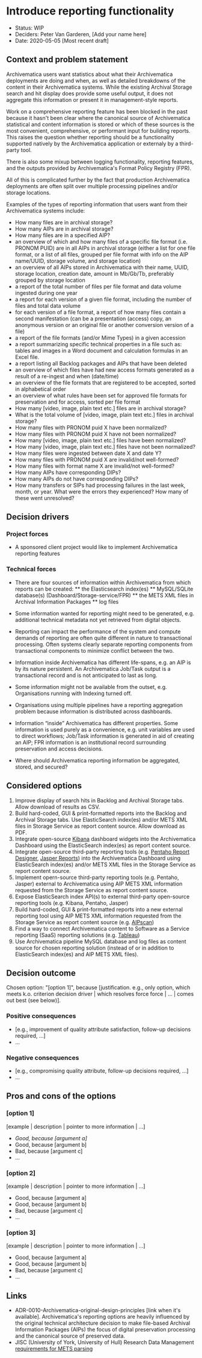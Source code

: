 # Introduce reporting functionality

* Status: WIP
* Deciders: Peter Van Garderen, [Add your name here]
* Date: 2020-05-05 [Most recent draft]

## Context and problem statement
Archivematica users want statistics about what their Archivematica deployments are doing and when, as well as detailed breakdowns of the content in their Archivematica systems. While the existing Archival Storage search and hit display does provide some useful output, it does not aggregate this information or present it in management-style reports.

Work on a comprehensive reporting feature has been blocked in the past because it hasn't been clear where the canonical source of Archivematica statistical and content information is stored or which of these sources is the most convenient, comprehensive, or performant input for building reports. This raises the question whether reporting should be a functionality supported natively by the Archivematica application or externaly by a third-party tool. 

There is also some mixup between logging functionality, reporting features, and the outputs provided by Archivematica's Format Policy Registry (FPR). 

All of this is complicated further by the fact that production Archivematica deployments are often split over multiple processing pipelines and/or storage locations.

Examples of the types of reporting information that users want from their Archivematica systems include:
* How many files are in archival storage?
* How many AIPs are in archival storage?
* How many files are in a specified AIP?
* an overview of which and how many files of a specific file format (i.e. PRONOM PUID) are in all AIPs in archival storage (either a list for one file format, or a list of all files, grouped per file format with info on the AIP name/UUID, storage volume, and storage location) 
* an overview of all AIPs stored in Archivematica with their name, UUID, storage location, creation date, amount in Mb/Gb/Tb, preferably grouped by storage location
* a report of the total number of files per file format and data volume ingested during one year
* a report for each version of a given file format, including the number of files and total data volume
* for each version of a file format, a report of how many files contain a second manifestation (can be a presentation (access) copy, an anonymous version or an original file or another conversion version of a file)
* a report of the file formats (and/or Mime Types) in a given accession 
* a report summarizing specific technical properties in a file such as: tables and images in a Word document and calculation formulas in an Excel file.
* a report listing all Backlog packages and AIPs that have been deleted
* an overview of which files have had new access formats generated as a result of a re-ingest and when (date/time)
* an overview of the file formats that are registered to be accepted, sorted in alphabetical order
* an overview of what rules have been set for approved file formats for preservation and for access, sorted per file format
* How many [video, image, plain text etc.] files are in archival storage?	
* What is the total volume of [video, image, plain text etc.] files in archival storage?
* How many files with PRONOM puid X have been normalized?	
* How many files with PRONOM puid X have not been normalized?	
* How many [video, image, plain text etc.] files have been normalized?
* How many [video, image, plain text etc.] files have not been normalized?	
* How many files were ingested between date X and date Y?	
* How many files with PRONOM puid X are invalid/not well-formed?
* How many files with format name X are invalid/not well-formed?
* How many AIPs have corresponding DIPs?
* How many AIPs do not have corresponding DIPs?
* How many transfers or SIPs had processing failures in the last week, month, or year. What were the errors they experienced? How many of these went unresolved?


## Decision drivers

### Project forces
* A sponsored client project would like to implement Archivematica reporting features
### Technical forces
* There are four sources of information within Archivematica from which reports can be created: 
** the Elasticsearch index(es)
** MySQL/SQLite database(s) (Dashboard/Storage-service/FPR)
** the METS XML files in Archival Information Packages 
** log files

* Some information wanted for reporting might need to be generated, e.g. additional technical metadata not yet retrieved from digital objects. 
* Reporting can impact the performance of the system and compute demands of reporting are often quite different in nature to transactional processing. Often systems clearly separate reporting components from transactional components to minimize conflict between the two.
* Information inside Archivematica has different life-spans, e.g. an AIP is by its nature persistent. An Archivematica Job/Task output is a transactional record and is not anticipated to last as long. 
* Some information might not be available from the outset, e.g. Organisations running with Indexing turned off.
* Organisations using multiple pipelines have a reporting aggregation problem because information is distributed across dashboards. 
* Information “inside” Archivematica has different properties. Some information is used purely as a convenience, e.g. unit variables are used to direct workflows; Job/Task information is generated in aid of creating an AIP; FPR information is an institutional record surrounding preservation and access decisions.
* Where should Archivematica reporting information be aggregated, stored, and secured?


## Considered options

1. Improve display of search hits in Backlog and Archival Storage tabs. Allow download of results as CSV.
2. Build hard-coded, GUI & print-formatted reports into the Backlog and Archival Storage tabs. Use ElasticSearch index(es) and/or METS XML files in Storage Service as report content source. Allow download as PDF.
3. Integrate open-source [Kibana](https://www.elastic.co/kibana) dashboard widgets into the Archivematica Dashboard using the ElasticSearch index(es) as report content source.
4. Integrate open-source third-party reporting tools (e.g. [Pentaho Report Designer](https://help.pentaho.com/Documentation/8.0/Products/Report_Designer), [Jasper Reports](https://community.jaspersoft.com/project/jasperreports-library)) into the Archivematica Dashboard using ElasticSearch index(es) and/or METS XML files in the Storage Service as report content source.
5. Implement opern-source third-party reporting tools (e.g. Pentaho, Jasper) external to Archivematica using AIP METS XML information requested from the Storage Service as report content source.
6. Expose ElasticSearch index API(s) to external third-party open-source reporting tools (e.g. Kibana, Pentaho, Jasper)
7. Build hard-coded, GUI & print-formatted reports into a new external reporting tool using AIP METS XML information requested from the Storage Service as report content source (e.g. [AIPscan](https://github.com/peterVG/AIPscan))
8. Find a way to connect Archivematica content to Software as a Service reporting (SaaS) reporting solutions (e.g. [Tableau](https://www.tableau.com/))
9. Use Archivematica pipeline MySQL database and log files as content source for chosen reporting solution (instead of or in addition to ElasticSearch index(es) and AIP METS XML files).


## Decision outcome

Chosen option: "[option 1]", because [justification. e.g., only option, which
meets k.o. criterion decision driver | which resolves force force | … | comes
out best (see below)].

### Positive consequences <!-- optional -->

* [e.g., improvement of quality attribute satisfaction, follow-up decisions
  required, …]
* …

### Negative consequences <!-- optional -->

* [e.g., compromising quality attribute, follow-up decisions required, …]
* …

## Pros and cons of the options <!-- optional -->

### [option 1]

[example | description | pointer to more information | …] <!-- optional -->

* _Good, because [argument a]_
* Good, because [argument b]
* Bad, because [argument c]
* … <!-- numbers of pros and cons can vary -->

### [option 2]

[example | description | pointer to more information | …] <!-- optional -->

* Good, because [argument a]
* Good, because [argument b]
* Bad, because [argument c]
* … <!-- numbers of pros and cons can vary -->

### [option 3]

[example | description | pointer to more information | …] <!-- optional -->

* Good, because [argument a]
* Good, because [argument b]
* Bad, because [argument c]
* … <!-- numbers of pros and cons can vary -->

## Links <!-- optional -->

* ADR-0010-Archivematica-original-design-principles [link when it's available]. Archivematica's reporting options are heavily influenced by the original technical architecture decision to make file-based Archival Information Packages (AIPs) the focus of digital preservation processing and the canonical source of preserved data.
* JISC (University of York, University of Hull) Research Data Management [requirements for METS parsing](https://wiki.archivematica.org/Research_data_management#METS_questions)
